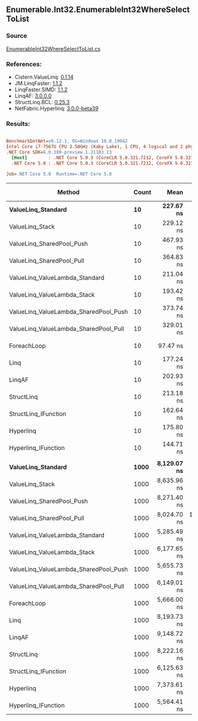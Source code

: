 ﻿## Enumerable.Int32.EnumerableInt32WhereSelectToList

### Source
[EnumerableInt32WhereSelectToList.cs](../LinqBenchmarks/Enumerable/Int32/EnumerableInt32WhereSelectToList.cs)

### References:
- Cistern.ValueLinq: [0.1.14](https://www.nuget.org/packages/Cistern.ValueLinq/0.1.14)
- JM.LinqFaster: [1.1.2](https://www.nuget.org/packages/JM.LinqFaster/1.1.2)
- LinqFaster.SIMD: [1.1.2](https://www.nuget.org/packages/LinqFaster.SIMD/1.0.3)
- LinqAF: [3.0.0.0](https://www.nuget.org/packages/LinqAF/3.0.0.0)
- StructLinq.BCL: [0.25.3](https://www.nuget.org/packages/StructLinq.BCL/0.25.3)
- NetFabric.Hyperlinq: [3.0.0-beta39](https://www.nuget.org/packages/NetFabric.Hyperlinq/3.0.0-beta39)

### Results:
``` ini

BenchmarkDotNet=v0.12.1, OS=Windows 10.0.19042
Intel Core i7-7567U CPU 3.50GHz (Kaby Lake), 1 CPU, 4 logical and 2 physical cores
.NET Core SDK=6.0.100-preview.1.21103.13
  [Host]        : .NET Core 5.0.3 (CoreCLR 5.0.321.7212, CoreFX 5.0.321.7212), X64 RyuJIT
  .NET Core 5.0 : .NET Core 5.0.3 (CoreCLR 5.0.321.7212, CoreFX 5.0.321.7212), X64 RyuJIT

Job=.NET Core 5.0  Runtime=.NET Core 5.0  

```
|                                Method | Count |        Mean |      Error |     StdDev | Ratio | RatioSD |  Gen 0 | Gen 1 | Gen 2 | Allocated |
|-------------------------------------- |------ |------------:|-----------:|-----------:|------:|--------:|-------:|------:|------:|----------:|
|                    **ValueLinq_Standard** |    **10** |   **227.67 ns** |   **0.508 ns** |   **0.451 ns** |  **2.34** |    **0.01** | **0.0801** |     **-** |     **-** |     **168 B** |
|                       ValueLinq_Stack |    10 |   229.12 ns |   0.605 ns |   0.472 ns |  2.35 |    0.01 | 0.0570 |     - |     - |     120 B |
|             ValueLinq_SharedPool_Push |    10 |   467.93 ns |   0.887 ns |   0.786 ns |  4.80 |    0.01 | 0.0572 |     - |     - |     120 B |
|             ValueLinq_SharedPool_Pull |    10 |   364.83 ns |   1.305 ns |   1.157 ns |  3.74 |    0.01 | 0.0572 |     - |     - |     120 B |
|        ValueLinq_ValueLambda_Standard |    10 |   211.04 ns |   0.483 ns |   0.452 ns |  2.17 |    0.01 | 0.0801 |     - |     - |     168 B |
|           ValueLinq_ValueLambda_Stack |    10 |   193.42 ns |   0.491 ns |   0.435 ns |  1.98 |    0.01 | 0.0570 |     - |     - |     120 B |
| ValueLinq_ValueLambda_SharedPool_Push |    10 |   373.74 ns |   1.014 ns |   0.899 ns |  3.83 |    0.01 | 0.0572 |     - |     - |     120 B |
| ValueLinq_ValueLambda_SharedPool_Pull |    10 |   329.01 ns |   1.208 ns |   1.071 ns |  3.38 |    0.02 | 0.0572 |     - |     - |     120 B |
|                           ForeachLoop |    10 |    97.47 ns |   0.268 ns |   0.238 ns |  1.00 |    0.00 | 0.0802 |     - |     - |     168 B |
|                                  Linq |    10 |   177.24 ns |   0.596 ns |   0.529 ns |  1.82 |    0.01 | 0.1376 |     - |     - |     288 B |
|                                LinqAF |    10 |   202.93 ns |   1.011 ns |   0.789 ns |  2.08 |    0.01 | 0.0801 |     - |     - |     168 B |
|                            StructLinq |    10 |   213.18 ns |   0.792 ns |   0.662 ns |  2.19 |    0.01 | 0.0994 |     - |     - |     208 B |
|                  StructLinq_IFunction |    10 |   162.64 ns |   0.355 ns |   0.297 ns |  1.67 |    0.01 | 0.0572 |     - |     - |     120 B |
|                             Hyperlinq |    10 |   175.80 ns |   0.306 ns |   0.256 ns |  1.80 |    0.00 | 0.0572 |     - |     - |     120 B |
|                   Hyperlinq_IFunction |    10 |   144.71 ns |   0.554 ns |   0.491 ns |  1.48 |    0.01 | 0.0572 |     - |     - |     120 B |
|                                       |       |             |            |            |       |         |        |       |       |           |
|                    **ValueLinq_Standard** |  **1000** | **8,129.07 ns** |  **64.888 ns** |  **54.185 ns** |  **1.43** |    **0.01** | **2.0752** |     **-** |     **-** |    **4344 B** |
|                       ValueLinq_Stack |  1000 | 8,635.96 ns |  22.484 ns |  19.932 ns |  1.52 |    0.01 | 1.9989 |     - |     - |    4200 B |
|             ValueLinq_SharedPool_Push |  1000 | 8,271.40 ns |  32.647 ns |  28.941 ns |  1.46 |    0.01 | 0.9918 |     - |     - |    2096 B |
|             ValueLinq_SharedPool_Pull |  1000 | 8,024.70 ns | 147.674 ns | 170.062 ns |  1.42 |    0.03 | 0.9918 |     - |     - |    2096 B |
|        ValueLinq_ValueLambda_Standard |  1000 | 5,285.49 ns |  31.146 ns |  26.008 ns |  0.93 |    0.00 | 2.0752 |     - |     - |    4344 B |
|           ValueLinq_ValueLambda_Stack |  1000 | 6,177.65 ns |  14.684 ns |  13.017 ns |  1.09 |    0.00 | 2.0065 |     - |     - |    4200 B |
| ValueLinq_ValueLambda_SharedPool_Push |  1000 | 5,655.73 ns |  17.354 ns |  15.384 ns |  1.00 |    0.00 | 0.9995 |     - |     - |    2096 B |
| ValueLinq_ValueLambda_SharedPool_Pull |  1000 | 6,149.01 ns |  12.329 ns |  10.929 ns |  1.09 |    0.00 | 0.9995 |     - |     - |    2096 B |
|                           ForeachLoop |  1000 | 5,666.00 ns |  16.014 ns |  14.196 ns |  1.00 |    0.00 | 2.0752 |     - |     - |    4344 B |
|                                  Linq |  1000 | 8,193.73 ns |  25.116 ns |  22.265 ns |  1.45 |    0.00 | 2.1210 |     - |     - |    4464 B |
|                                LinqAF |  1000 | 9,148.72 ns |  22.755 ns |  21.285 ns |  1.62 |    0.01 | 2.0752 |     - |     - |    4344 B |
|                            StructLinq |  1000 | 8,222.16 ns |  14.430 ns |  12.050 ns |  1.45 |    0.00 | 1.0376 |     - |     - |    2184 B |
|                  StructLinq_IFunction |  1000 | 6,125.63 ns |  13.720 ns |  12.163 ns |  1.08 |    0.00 | 0.9995 |     - |     - |    2096 B |
|                             Hyperlinq |  1000 | 7,373.61 ns |  18.065 ns |  16.014 ns |  1.30 |    0.00 | 0.9995 |     - |     - |    2096 B |
|                   Hyperlinq_IFunction |  1000 | 5,564.41 ns |  13.749 ns |  12.189 ns |  0.98 |    0.00 | 0.9995 |     - |     - |    2096 B |
